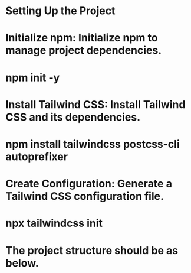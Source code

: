 # Setting Up the Project
# Initialize npm: Initialize npm to manage project dependencies.
   # npm init -y
# Install Tailwind CSS: Install Tailwind CSS and its dependencies.
   # npm install tailwindcss postcss-cli autoprefixer
# Create Configuration: Generate a Tailwind CSS configuration file.
   # npx tailwindcss init

# The project structure should be as below.

<!-- 
project/
├── public/
│   ├── index.html
│   ├── jobs.html
│   └── add_jobs.html
├── src/
│   ├── css/
│   │   └── styles.css
│   ├── js/
│   │   └── app.js
│   └── data/
│       └── jobs.json
└── package.json 
-->

